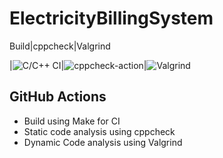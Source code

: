 # ElectricityBillingSystem

Build|cppcheck|Valgrind

|![C/C++ CI](https://github.com/stepin654321/MiniProject_Template/workflows/C/C++%20CI/badge.svg)|![cppcheck-action](https://github.com/stepin104345/ElectricityBillingSystem/workflows/cppcheck-action/badge.svg)|![Valgrind](https://github.com/stepin654321/MiniProject_Template/workflows/Valgrind/badge.svg)


## GitHub Actions
* Build using Make for CI
* Static code analysis using cppcheck
* Dynamic Code analysis using Valgrind


